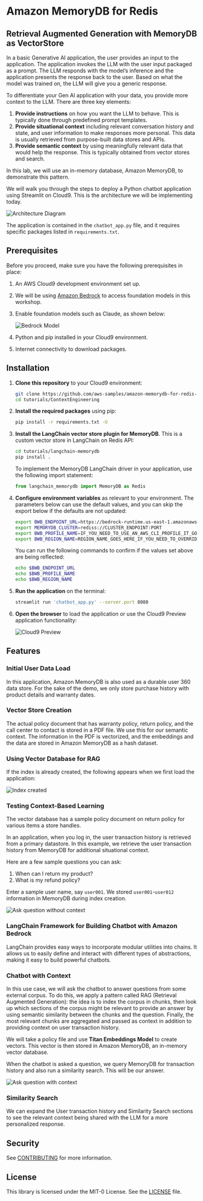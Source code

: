 # Amazon MemoryDB for Redis 
## Retrieval Augmented Generation with MemoryDB as VectorStore 

In a basic Generative AI application, the user provides an input to the application. The application invokes the LLM with the user input packaged as a prompt. The LLM responds with the model’s inference and the application presents the response back to the user. Based on what the model was trained on, the LLM will give you a generic response.

To differentiate your Gen AI application with your data, you provide more context to the LLM. There are three key elements:

1. **Provide instructions** on how you want the LLM to behave. This is typically done through predefined prompt templates. 
2. **Provide situational context** including relevant conversation history and state, and user information to make responses more personal. This data is usually retrieved from purpose-built data stores and APIs.
3. **Provide semantic context** by using meaningfully relevant data that would help the response. This is typically obtained from vector stores and search.

In this lab, we will use an in-memory database, Amazon MemoryDB, to demonstrate this pattern.

We will walk you through the steps to deploy a Python chatbot application using Streamlit on Cloud9. This is the architecture we will be implementing today.

![Architecture Diagram](./images/img1.png)

The application is contained in the `chatbot_app.py` file, and it requires specific packages listed in `requirements.txt`.

## Prerequisites

Before you proceed, make sure you have the following prerequisites in place:

1. An AWS Cloud9 development environment set up.
2. We will be using [Amazon Bedrock](https://aws.amazon.com/bedrock/) to access foundation models in this workshop.
3. Enable foundation models such as Claude, as shown below:

   ![Bedrock Model](./images/model-access-edit.png)

4. Python and pip installed in your Cloud9 environment.
5. Internet connectivity to download packages.

## Installation

1. **Clone this repository** to your Cloud9 environment:

    ```bash
    git clone https://github.com/aws-samples/amazon-memorydb-for-redis-samples
    cd tutorials/ContextEngineering
    ```

2. **Install the required packages** using pip:

    ```bash
    pip install -r requirements.txt -U
    ```

3. **Install the LangChain vector store plugin for MemoryDB**. This is a custom vector store in LangChain on Redis API:

    ```bash
    cd tutorials/langchain-memorydb
    pip install . 
    ```

    To implement the MemoryDB LangChain driver in your application, use the following import statement:

    ```python
    from langchain_memorydb import MemoryDB as Redis
    ```

4. **Configure environment variables** as relevant to your environment. The parameters below can use the default values, and you can skip the export below if the defaults are not updated:

    ```bash
    export BWB_ENDPOINT_URL=https://bedrock-runtime.us-east-1.amazonaws.com
    export MEMORYDB_CLUSTER=rediss://CLUSTER_ENDPOINT:PORT
    export BWB_PROFILE_NAME=IF_YOU_NEED_TO_USE_AN_AWS_CLI_PROFILE_IT_GOES_HERE
    export BWB_REGION_NAME=REGION_NAME_GOES_HERE_IF_YOU_NEED_TO_OVERRIDE_THE_DEFAULT_REGION
    ```

    You can run the following commands to confirm if the values set above are being reflected:

    ```bash
    echo $BWB_ENDPOINT_URL
    echo $BWB_PROFILE_NAME
    echo $BWB_REGION_NAME
    ```

5. **Run the application** on the terminal:

    ```bash
    streamlit run 'chatbot_app.py' --server.port 8080
    ```

6. **Open the browser** to load the application or use the Cloud9 Preview application functionality:

    ![Cloud9 Preview](./images/cloud9-preview.png)

## Features

### Initial User Data Load

In this application, Amazon MemoryDB is also used as a durable user 360 data store. For the sake of the demo, we only store purchase history with product details and warranty dates.

### Vector Store Creation

The actual policy document that has warranty policy, return policy, and the call center to contact is stored in a PDF file. We use this for our semantic context. The information in the PDF is vectorized, and the embeddings and the data are stored in Amazon MemoryDB as a hash dataset.

### Using Vector Database for RAG

If the index is already created, the following appears when we first load the application:

![Index created](./images/noIndex.png)

### Testing Context-Based Learning

The vector database has a sample policy document on return policy for various items a store handles. 

In an application, when you log in, the user transaction history is retrieved from a primary datastore. In this example, we retrieve the user transaction history from MemoryDB for additional situational context. 

Here are a few sample questions you can ask:

1. When can I return my product?
2. What is my refund policy?

Enter a sample user name, say `user001`. We stored `user001`-`user012` information in MemoryDB during index creation.

![Ask question without context](./images/askQuestion.png)

### LangChain Framework for Building Chatbot with Amazon Bedrock

LangChain provides easy ways to incorporate modular utilities into chains. It allows us to easily define and interact with different types of abstractions, making it easy to build powerful chatbots.

### Chatbot with Context

In this use case, we will ask the chatbot to answer questions from some external corpus. To do this, we apply a pattern called RAG (Retrieval Augmented Generation): the idea is to index the corpus in chunks, then look up which sections of the corpus might be relevant to provide an answer by using semantic similarity between the chunks and the question. Finally, the most relevant chunks are aggregated and passed as context in addition to providing context on user transaction history.

We will take a policy file and use **Titan Embeddings Model** to create vectors. This vector is then stored in Amazon MemoryDB, an in-memory vector database.

When the chatbot is asked a question, we query MemoryDB for transaction history and also run a similarity search. This will be our answer.

![Ask question with context](./images/response.png)

### Similarity Search

We can expand the User transaction history  and Similarity Search sections to see the relevant context being shared with the LLM for a more personalized response.

## Security
See   [CONTRIBUTING](CONTRIBUTING.md) for more information.

## License
This library is licensed under the MIT-0 License. See the [LICENSE](LICENSE.md) file.

